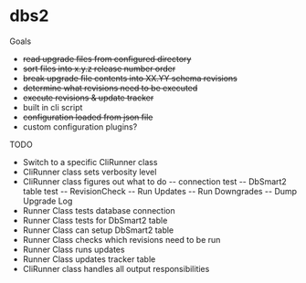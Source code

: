 dbs2
====

Goals

 - ~~read upgrade files from configured directory~~
 - ~~sort files into x.y.z release number order~~
 - ~~break upgrade file contents into XX.YY schema revisions~~
 - ~~determine what revisions need to be executed~~
 - ~~execute revisions & update tracker~~
 - built in cli script
 - ~~configuration loaded from json file~~
 - custom configuration plugins?

TODO
 - Switch to a specific CliRunner class
 - CliRunner class sets verbosity level
 - CliRunner class figures out what to do
 -- connection test
 -- DbSmart2 table test
 -- RevisionCheck
 -- Run Updates
 -- Run Downgrades
 -- Dump Upgrade Log
 - Runner Class tests database connection
 - Runner Class tests for DbSmart2 table
 - Runner Class can setup DbSmart2 table
 - Runner Class checks which revisions need to be run
 - Runner Class runs updates
 - Runner Class updates tracker table
 - CliRunner class handles all output responsibilities
